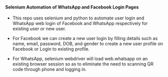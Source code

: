#### Selenium Automation of WhatsApp and Facebook Login Pages

- This repo uses selenium and python to automate user login and WhatsApp web login of Facebook and WhatsApp respectively for existing user or new user.

- For Facebook we can create a new user login by filling details such as name, email, password, DOB, and gender to create a new user profile on Facebook or Login to existing profile.

- For WhatsApp, selenium webdriver will load web.whatsapp on an existing browser session so as to eliminate the need to scanning QR code through phone and logging in.